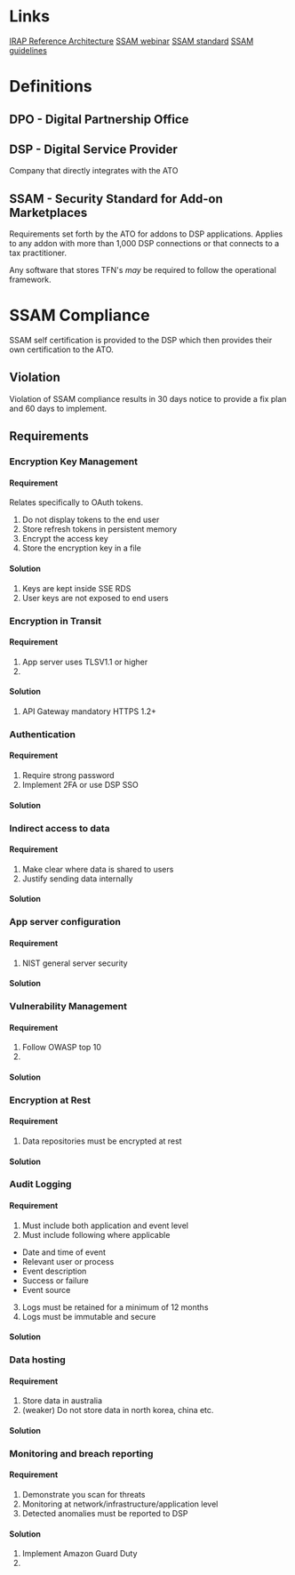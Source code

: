 # Links

[IRAP Reference Architecture](https://github.com/aws-quickstart/quickstart-compliance-irap-protected)
[SSAM webinar](https://www.youtube.com/watch?v=uP0SvWaARUY)
[SSAM standard](https://www.dspanz.org/industry-standards/addon-security-standard/ABSIA-Security-Standard-for-Add-on-Marketplaces.pdf)
[SSAM guidelines](https://www.dspanz.org/industry-standards/addon-security-standard/)

# Definitions

## DPO - Digital Partnership Office

## DSP - Digital Service Provider

Company that directly integrates with the ATO

## SSAM - Security Standard for Add-on Marketplaces

Requirements set forth by the ATO for addons to DSP applications.
Applies to any addon with more than 1,000 DSP connections or that connects to a tax practitioner.

Any software that stores TFN's _may_ be required to follow the operational framework.

# SSAM Compliance

SSAM self certification is provided to the DSP which then provides their own certification to the ATO.

## Violation

Violation of SSAM compliance results in 30 days notice to provide a fix plan and 60 days to implement.

## Requirements

### Encryption Key Management

#### Requirement

Relates specifically to OAuth tokens.

1. Do not display tokens to the end user
2. Store refresh tokens in persistent memory
3. Encrypt the access key
4. Store the encryption key in a file

#### Solution

1. Keys are kept inside SSE RDS
2. User keys are not exposed to end users

### Encryption in Transit

#### Requirement

1. App server uses TLSV1.1 or higher
2.

#### Solution

1. API Gateway mandatory HTTPS 1.2+

### Authentication

#### Requirement

1. Require strong password
2. Implement 2FA or use DSP SSO

#### Solution

### Indirect access to data

#### Requirement

1. Make clear where data is shared to users
2. Justify sending data internally

#### Solution

### App server configuration

#### Requirement

1. NIST general server security

#### Solution

### Vulnerability Management

#### Requirement

1. Follow OWASP top 10
2.

#### Solution

### Encryption at Rest

#### Requirement

1. Data repositories must be encrypted at rest

#### Solution

### Audit Logging

#### Requirement

1. Must include both application and event level
2. Must include following where applicable

- Date and time of event
- Relevant user or process
- Event description
- Success or failure
- Event source

3. Logs must be retained for a minimum of 12 months
4. Logs must be immutable and secure

#### Solution

### Data hosting

#### Requirement

1. Store data in australia
2. (weaker) Do not store data in north korea, china etc.

#### Solution

### Monitoring and breach reporting

#### Requirement

1. Demonstrate you scan for threats
2. Monitoring at network/infrastructure/application level
3. Detected anomalies must be reported to DSP

#### Solution

1. Implement Amazon Guard Duty
2. 
